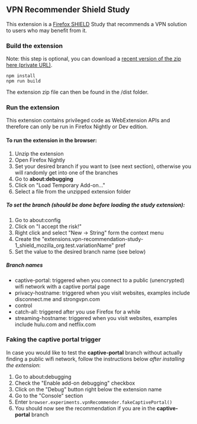 ## VPN Recommender Shield Study 

This extension is a [Firefox SHIELD](https://support.mozilla.org/en-US/kb/shield) Study that recommends a VPN solution to users who may benefit from it.

### Build the extension

Note: this step is optional, you can download a [recent version of the zip here (private URL)](https://drive.google.com/drive/folders/1sRQDC2brfsXGTcJO6ElkbeqakdKA1cln?usp=sharing).

```
npm install
npm run build
```
The extension zip file can then be found in the /dist folder.

### Run the extension

This extension contains privileged code as WebExtension APIs and therefore can only be run in Firefox Nightly or Dev edition.

#### To run the extension in the browser:
1. Unzip the extension
2. Open Firefox Nightly
3. Set your desired branch if you want to (see next section), otherwise you will randomly get into one of the branches
4. Go to __about:debugging__
5. Click on "Load Temporary Add-on..."
6. Select a file from the unzipped extension folder

##### To set the branch (should be done before loading the study extension):
1. Go to about:config
2. Click on "I accept the risk!"
3. Right click and select "New -> String" form the context menu
4. Create the "extensions.vpn-recommendation-study-1_shield_mozilla_org.test.variationName" pref
5. Set the value to the desired branch name (see below)

##### Branch names
- captive-portal: triggered when you connect to a public (unencrypted) wifi network with a captive portal page
- privacy-hostname: triggered when you visit websites, examples include disconnect.me and strongvpn.com
- control
- catch-all: triggered after you use Firefox for a while
- streaming-hostname: triggered when you visit websites, examples include hulu.com and netflix.com

### Faking the captive portal trigger

In case you would like to test the __captive-portal__ branch without actually finding a public wifi network, follow the instructions below _after installing the extension_:

1. Go to about:debugging
2. Check the "Enable add-on debugging" checkbox
3. Click on the "Debug" button right below the extension name
4. Go to the "Console" section
5. Enter `browser.experiments.vpnRecommender.fakeCaptivePortal()`
6. You should now see the recommendation if you are in the __captive-portal__ branch



